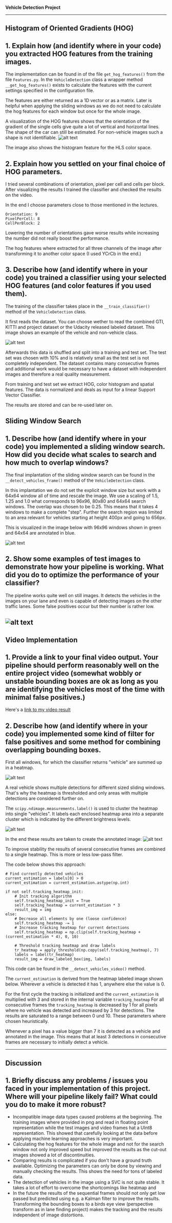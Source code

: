 **Vehicle Detection Project**

[//]: # (Image References)
[image1]: ./results/overview_training_images.png
[image2]: ./results/overview_features.png
[image3]: ./results/sliding_windows.png
[image4]: ./results/overview_still_images.png
[image5]: ./results/overview_video_frames.png
[image6]: ./results/labels_map.png
[image7]: ./results/output_bboxes.jpg
[video1]: ./results/project_video.mp4

---

## Histogram of Oriented Gradients (HOG)

## 1. Explain how (and identify where in your code) you extracted HOG features from the training images.

The implementation can be found in of the file `get_hog_features()` from the file `Features.py`.
In the `VehicleDetection` class a wrapper method `__get_hog_features()` exists to calculate the features with the current settings specified in the configuration file.

The features are either returned as a 1D vector or as a matrix.
Later is helpful when applying the sliding windows as we do not need to calculate the hog features for each window but once for the whole image.

A visualization of the HOG features shows that the orientation of the gradient of the single cells give quite a lot of vertical and horizontal lines. The shape of the car can still be estimated.
For non-vehicle images such a shape is not identifiable.
![alt text][image2]

The image also shows the histogram feature for the HLS color space.

## 2. Explain how you settled on your final choice of HOG parameters.

I tried several combinations of orientation, pixel per cell and cells per block.
After visualizing the results I trained the classifier and checked the results on the video.

In the end I choose parameters close to those mentioned in the lectures.

```
Orientation: 9
PixelPerCell: 8
CellPerBlock: 2
```

Lowering the number of orientations gave worse results while increasing the number did not really boost the performance.

The hog features where extracted for all three channels of the image after transforming it to another color space (I used YCrCb in the end.)

## 3. Describe how (and identify where in your code) you trained a classifier using your selected HOG features (and color features if you used them).

The training of the classifier takes place in the `__train_classifier()` method of the
`VehicleDetection` class.

It first reads the dataset. You can choose wether to read the combined GTI, KITTI and project dataset or the Udacity released labeled dataset.
This image shows an example of the vehicle and non-vehicle class.

![alt text][image1]

Afterwards this data is shuffled and split into a training and test set.
The test set was chosen with 10% and is relatively small as the test set is not completely independent.
The dataset contains many consecutive frames and additional work would be necessary to
have a dataset with independent images and therefore a real quality measurement.

From training and test set we extract HOG, color histogram and spatial features.
The data is normalized and deals as input for a linear Support Vector Classifier.

The results are stored and can be re-used later on.

## Sliding Window Search

## 1. Describe how (and identify where in your code) you implemented a sliding window search.  How did you decide what scales to search and how much to overlap windows?

The final implantation of the sliding window search can be found in the `__detect_vehicles_frame()` method of the `VehicleDetection` class.

In this implantation we do not set the explicit window size but work with a 64x64 window all of time and rescale the image. We use a scaling of 1.5, 1.25 and 1.0 what corresponds to 96x96, 80x80 and 64x64 search windows.
The overlap was chosen to be 0.25. This means that it takes 4 windows to make a complete "step".
Further the search region was limited to an area relevant for vehicles starting at height 400px and going to 656px.

This is visualized in the image below with 96x96 windows shown in green and 64x64 are annotated in blue.

![alt text][image3]

## 2. Show some examples of test images to demonstrate how your pipeline is working.  What did you do to optimize the performance of your classifier?

The pipeline works quite well on still images.
It detects the vehicles in the images on your lane and even is capable of detecting images on the other traffic lanes.
Some false positives occur but their number is rather low.

![alt text][image4]
---

## Video Implementation

## 1. Provide a link to your final video output.  Your pipeline should perform reasonably well on the entire project video (somewhat wobbly or unstable bounding boxes are ok as long as you are identifying the vehicles most of the time with minimal false positives.)
Here's a [link to my video result](./results/project_video.mp4)

## 2. Describe how (and identify where in your code) you implemented some kind of filter for false positives and some method for combining overlapping bounding boxes.

First all windows, for which the classifier returns "vehicle" are summed up in a heatmap.

![alt text][image5]

A real vehicle shows multiple detections for different sized sliding windows.
That's why the heatmap is thresholded and only areas with multiple detections are considered further on.

The `scipy.ndimage.measurements.label()` is used to cluster the heatmap into single "vehicles". It labels each enclosed heatmap area into a separate cluster which is indicated by the different brightness levels.

![alt text][image6]

In the end these results are taken to create the annotated image:
![alt text][image7]

To improve stability the results of several consecutive frames are combined to a single heatmap. This is more or less low-pass filter.

The code below shows this approach:
```
# Find currently detected vehicles
current_estimation = labels[0] > 0
current_estimation = current_estimation.astype(np.int)

if not self.tracking_heatmap_init:
    # Init tracking algorithm
    self.tracking_heatmap_init = True
    self.tracking_heatmap = current_estimation * 3
    result_img = img
else:
    # Decrease all elements by one (loose confidence)
    self.tracking_heatmap -= 1
    # Increase tracking heatmap for current detections
    self.tracking_heatmap = np.clip(self.tracking_heatmap + (current_estimation * 4), 0, 10)

    # Threshold tracking heatmap and draw labels
    tr_heatmap = apply_threshold(np.copy(self.tracking_heatmap), 7)
    labels = label(tr_heatmap)
    result_img = draw_labeled_box(img, labels)
```
This code can be found in the `__detect_vehicles_video()` method.

The `current_estimation` is derived from the heatmap labeled image shown below.
Wherever a vehicle is detected it has 1, anywhere else the value is 0.

For the first cycle the tracking is initialized and the `current_estimation` is multiplied with 3 and stored in the internal variable `tracking_heatmap`
For all consecutive frames the `tracking_heatmap` is decreased by 1 for all pixels where no vehicle was detected and increased by 3 for detections.
The results are saturated to a range between 0 und 10.
These parameters where chosen heuristically.

Whenever a pixel has a value bigger than 7 it is detected as a vehicle and annotated in the image.
This means that at least 3 detections in consecutive frames are necessary to initially detect a vehicle.

---

## Discussion

## 1. Briefly discuss any problems / issues you faced in your implementation of this project.  Where will your pipeline likely fail?  What could you do to make it more robust?

- Incompatible image data types caused problems at the beginning.
The training images where provided in png and read in floating point representation while the
test images and video frames hat a UInt8 representation. This showed that carefully looking
at the data before applying machine learning approaches is very important.
- Calculating the hog features for the whole image and not for the search window not only improved
speed but improved the results as the cut-out images showed a lot of discontinuities.
- Comparing results is complicated if you don't have a ground truth available. Optimizing the parameters can
only be done by viewing and manually checking the results. This shows the need for tons of labeled data.
- The detection of vehicles in the image using a SVC is not quite stable. It takes a lot of effort to overcome
the shortcomings like heatmap and
- In the future the results of the sequential frames should not only get low passed but predicted using e.g. a Kalman filter to improve the results. Transforming the bounding boxes to a birds eye view (perspective transform as in lane finding project) makes the tracking and the results independent of image distortions.
